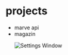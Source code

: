 # projects

<ul>
<li>marve api</li>
<li>magazin</li>

![Settings Window](https://raw.github.com/voLter-2109/projects/main/marvel.png)

</ul>